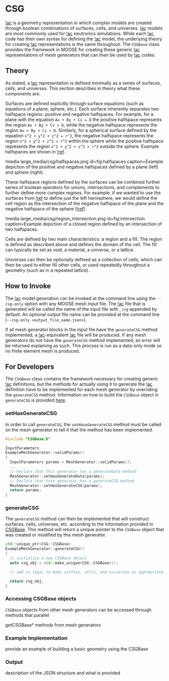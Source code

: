 # CSG

[!ac](CSG) is a geometry representation in which complex models are created through boolean combinations of surfaces, cells, and universes.
[!ac](CSG) models are most commonly used for [!ac](MC) neutronics simulations.
While each [!ac](MC) code has their own syntax for defining the [!ac](CSG) model, the underlying theory for creating [!ac](CSG) representations is the same throughout.
The `CSGBase` class provides the framework in MOOSE for creating these generic [!ac](CSG) representations of mesh generators that can then be used by [!ac](MC) codes.

## Theory

As stated, a [!ac](CSG) representation is defined minimally as a series of surfaces, cells, and universes.
This section describes in theory what these components are.

Surfaces are defined explicitly through surface equations (such as equations of a plane, sphere, etc.).
Each surface inherently separates two halfspace regions: positive and negative halfspaces.
For example, for a plane with the equation `Ax + By + Cz = D` the positive halfspace represents the region `Ax + By + Cz > D`, while the negative halfspace represents the region `Ax + By + Cz < D`. Similarly, for a spherical surface defined by the equation `x^2 + y^2 + z^2 = r^2`, the negative halfspace represents the region `x^2 + y^2 + z^2 < r^2` within the sphere while the positive halfspace represents the region `x^2 + y^2 + z^2 > r^2` outside the sphere.
Example halfspaces are shown in [!ref](fig:halfspaces).

!media large_media/csg/halfspaces.png
       id=fig:halfspaces
       caption=Example depiction of the positive and negative halfspaces defined by a plane (left) and sphere (right).

These halfspace regions defined by the surfaces can be combined further series of boolean operators for unions, intersections, and complements to further define more complex regions.
For example, if we wanted to use the surfaces from [!ref](fig:halfspaces) to define just the left hemisphere, we would define the cell region as the intersection of the negative halfspace of the plane and the negative halfspace of the sphere ([!ref](fig:intersection)).

!media large_media/csg/region_intersection.png
       id=fig:intersection
       caption=Example depiction of a closed region defined by an intersection of two halfspaces.

Cells are defined by two main characteristics: a region and a fill.
The region is defined as described above and defines the domain of the cell.
The fill can typically be set as void, a material, a universe, or a lattice.

Universes can then be optionally defined as a collection of cells, which can then be used to either fill other cells, or used repeatedly throughout a geometry (such as in a repeated lattice).

## How to Invoke

The [!ac](CSG) model generation can be invoked at the command line using the `--csg-only` option with any MOOSE mesh input file.
The [!ac](JSON) file that is generated will be called the name of the input file with `_csg` appended by default.
An optional output file name can be provided at the command line (`--csg-only <output_file_name.json>`).

If all mesh generator blocks in the input file have the `generateCSG` method implemented, a [!ac](CSG)-equivalent [!ac](JSON) file will be produced.
If any mesh generators do not have the `generateCSG` method implemented, an error will be returned explaining as such.
This process is run as a data-only mode so no finite element mesh is produced.

## For Developers

The `CSGBase` class contains the framework necessary for creating generic [!ac](CSG) definitions, but the methods for actually using it to generate the [!ac](CSG) definition have to be implemented for each mesh generator by overriding the `generateCSG` method.
Information on how to build the `CSGBase` object in `generateCSG` is provided [here](source/csg/CSGBase.md).

### setHasGenerateCSG

In order to call `generateCSG`, the `setHaseGenerateCSG` method must be called on the mesh generator to tell it that the method has been implemented.

```cpp
#include "CSGBase.h"

InputParameters
ExampleMeshGenerator::validParams()
{
  InputParameters params = MeshGenerator::validParams();
  ...
  // Declare that this generator has a generateData method
  MeshGenerator::setHasGenerateData(params);
  // Declare that this generator has a generateCSG method
  MeshGenerator::setHasGenerateCSG(params);
  return params;
}
```

### generateCSG

The `generateCSG` method can then be implemented that will construct surfaces, cells, universes, etc. according to the information provided in [CSGBase](source/csg/CSGBase.md).
This method will return a unique pointer to the `CSGBase` object that was created or modified by this mesh generator.

```cpp
std::unique_ptr<CSG::CSGBase>
ExampleMeshGenerator::generateCSG()
{
  // initialize a new CSGBase object
  auto csg_obj = std::make_unique<CSG::CSGBase>();

  // add in logic to make surface, cells, and universes as appropriate

  return csg_obj;
}
```

### Accessing CSGBase objects

`CSGBase` objects from other mesh generators can be accessed through methods that parallel

getCSGBase* methods from mesh generators

### Example Implementation

provide an example of building a basic geometry using the CSGBase

### Output

description of the JSON structure and what is provided

